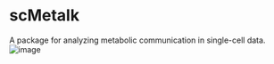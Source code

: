 # scMetalk
A package for analyzing metabolic communication in single-cell data.
![image](https://github.com/user-attachments/assets/fa4b7ffc-414e-4332-b195-d0c1bf39758c)
